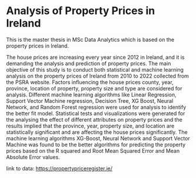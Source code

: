 # Analysis of Property Prices in Ireland
This is the master thesis in MSc Data Analytics which is based on the property prices in Ireland. 

 The house prices are increasing every year since 2012 in Ireland, and it is demanding the analysis and prediction of property prices. The main objective of this study is to conduct both statistical and machine learning analysis on the property prices of Ireland from 2010 to 2022 collected from the PSRA website. Factors influencing the house prices county, year, province, location of property, property size and type are considered for analysis. Different machine learning algorithms like Linear Regression, Support Vector Machine regression, Decision Tree, XG Boost, Neural Network, and Random Forest regression were used for analysis to identify the better fit model. Statistical tests and visualizations were generated for the analysing the effect of different attributes on property prices and the results implied that the province, year, property size, and location are statistically significant and are affecting the house prices significantly. The machine learning algorithms XG-Boost, Neural Network and Support Vector Machine was found to be the better algorithms for predicting the property prices based on the R squared and Root Mean Squared Error and Mean Absolute Error values.

link to data: https://propertypriceregister.ie/

